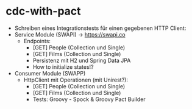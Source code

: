# cdc-with-pact

- Schreiben eines Integrationstests für einen gegebenen HTTP Client:
 - Service Module (SWAPI) -> https://swapi.co
    - Endpoints:
      - [GET] People (Collection und Single)
      - [GET] Films (Collection und Single)
      - Persistenz mit H2 und Spring Data JPA
      - How to initialize states!?
 - Consumer Module (SWAPP)
    - HttpClient mit Operationen (mit Unirest?):
      - [GET] People (Collection und Single)
      - [GET] Films (Collection und Single)
      - Tests: Groovy - Spock & Groovy Pact Builder
 